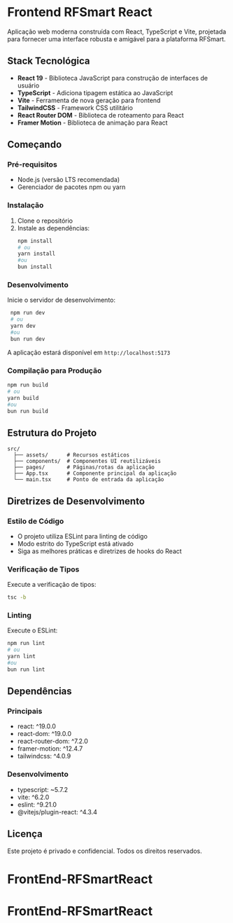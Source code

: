 # Frontend RFSmart React

Aplicação web moderna construída com React, TypeScript e Vite, projetada para fornecer uma interface robusta e amigável para a plataforma RFSmart.

## Stack Tecnológica

- **React 19** - Biblioteca JavaScript para construção de interfaces de usuário
- **TypeScript** - Adiciona tipagem estática ao JavaScript
- **Vite** - Ferramenta de nova geração para frontend
- **TailwindCSS** - Framework CSS utilitário
- **React Router DOM** - Biblioteca de roteamento para React
- **Framer Motion** - Biblioteca de animação para React

## Começando

### Pré-requisitos

- Node.js (versão LTS recomendada)
- Gerenciador de pacotes npm ou yarn

### Instalação

1. Clone o repositório
2. Instale as dependências:
   ```bash
   npm install
   # ou
   yarn install
   #ou
   bun install
   ```

### Desenvolvimento

Inicie o servidor de desenvolvimento:

```bash
 npm run dev
 # ou
 yarn dev
 #ou
 bun run dev
```

A aplicação estará disponível em `http://localhost:5173`

### Compilação para Produção

```bash
npm run build
# ou
yarn build
#ou
bun run build
```

## Estrutura do Projeto

```
src/
  ├── assets/      # Recursos estáticos
  ├── components/  # Componentes UI reutilizáveis
  ├── pages/       # Páginas/rotas da aplicação
  ├── App.tsx      # Componente principal da aplicação
  └── main.tsx     # Ponto de entrada da aplicação
```

## Diretrizes de Desenvolvimento

### Estilo de Código

- O projeto utiliza ESLint para linting de código
- Modo estrito do TypeScript está ativado
- Siga as melhores práticas e diretrizes de hooks do React

### Verificação de Tipos

Execute a verificação de tipos:

```bash
tsc -b
```

### Linting

Execute o ESLint:

```bash
npm run lint
# ou
yarn lint
#ou
bun run lint
```

## Dependências

### Principais

- react: ^19.0.0
- react-dom: ^19.0.0
- react-router-dom: ^7.2.0
- framer-motion: ^12.4.7
- tailwindcss: ^4.0.9

### Desenvolvimento

- typescript: ~5.7.2
- vite: ^6.2.0
- eslint: ^9.21.0
- @vitejs/plugin-react: ^4.3.4

## Licença

Este projeto é privado e confidencial. Todos os direitos reservados.
# FrontEnd-RFSmartReact
# FrontEnd-RFSmartReact
